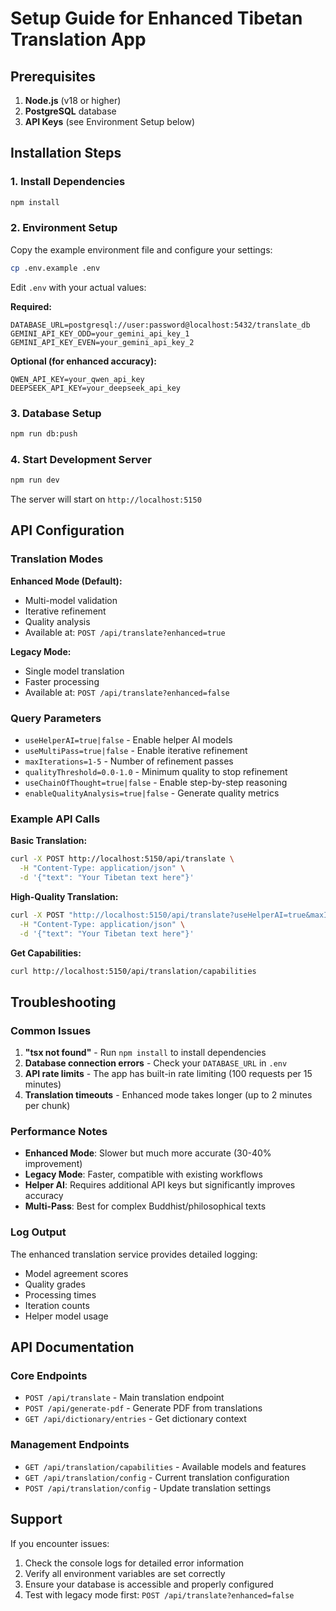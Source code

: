 # Setup Guide for Enhanced Tibetan Translation App

## Prerequisites

1. **Node.js** (v18 or higher)
2. **PostgreSQL** database
3. **API Keys** (see Environment Setup below)

## Installation Steps

### 1. Install Dependencies
```bash
npm install
```

### 2. Environment Setup
Copy the example environment file and configure your settings:
```bash
cp .env.example .env
```

Edit `.env` with your actual values:

**Required:**
```env
DATABASE_URL=postgresql://user:password@localhost:5432/translate_db
GEMINI_API_KEY_ODD=your_gemini_api_key_1
GEMINI_API_KEY_EVEN=your_gemini_api_key_2
```

**Optional (for enhanced accuracy):**
```env
QWEN_API_KEY=your_qwen_api_key
DEEPSEEK_API_KEY=your_deepseek_api_key
```

### 3. Database Setup
```bash
npm run db:push
```

### 4. Start Development Server
```bash
npm run dev
```

The server will start on `http://localhost:5150`

## API Configuration

### Translation Modes

**Enhanced Mode (Default):**
- Multi-model validation
- Iterative refinement
- Quality analysis
- Available at: `POST /api/translate?enhanced=true`

**Legacy Mode:**
- Single model translation
- Faster processing
- Available at: `POST /api/translate?enhanced=false`

### Query Parameters

- `useHelperAI=true|false` - Enable helper AI models
- `useMultiPass=true|false` - Enable iterative refinement
- `maxIterations=1-5` - Number of refinement passes
- `qualityThreshold=0.0-1.0` - Minimum quality to stop refinement
- `useChainOfThought=true|false` - Enable step-by-step reasoning
- `enableQualityAnalysis=true|false` - Generate quality metrics

### Example API Calls

**Basic Translation:**
```bash
curl -X POST http://localhost:5150/api/translate \
  -H "Content-Type: application/json" \
  -d '{"text": "Your Tibetan text here"}'
```

**High-Quality Translation:**
```bash
curl -X POST "http://localhost:5150/api/translate?useHelperAI=true&maxIterations=3&qualityThreshold=0.9" \
  -H "Content-Type: application/json" \
  -d '{"text": "Your Tibetan text here"}'
```

**Get Capabilities:**
```bash
curl http://localhost:5150/api/translation/capabilities
```

## Troubleshooting

### Common Issues

1. **"tsx not found"** - Run `npm install` to install dependencies
2. **Database connection errors** - Check your `DATABASE_URL` in `.env`
3. **API rate limits** - The app has built-in rate limiting (100 requests per 15 minutes)
4. **Translation timeouts** - Enhanced mode takes longer (up to 2 minutes per chunk)

### Performance Notes

- **Enhanced Mode**: Slower but much more accurate (30-40% improvement)
- **Legacy Mode**: Faster, compatible with existing workflows
- **Helper AI**: Requires additional API keys but significantly improves accuracy
- **Multi-Pass**: Best for complex Buddhist/philosophical texts

### Log Output

The enhanced translation service provides detailed logging:
- Model agreement scores
- Quality grades
- Processing times
- Iteration counts
- Helper model usage

## API Documentation

### Core Endpoints

- `POST /api/translate` - Main translation endpoint
- `POST /api/generate-pdf` - Generate PDF from translations
- `GET /api/dictionary/entries` - Get dictionary context

### Management Endpoints

- `GET /api/translation/capabilities` - Available models and features
- `GET /api/translation/config` - Current translation configuration
- `POST /api/translation/config` - Update translation settings

## Support

If you encounter issues:

1. Check the console logs for detailed error information
2. Verify all environment variables are set correctly
3. Ensure your database is accessible and properly configured
4. Test with legacy mode first: `POST /api/translate?enhanced=false`
